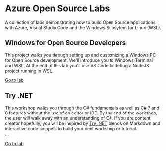 # Azure Open Source Labs

A collection of labs demonstrating how to build Open Source applications with Azure, Visual Studio Code and the Windows Subsytem for Linux (WSL).

## Windows for Open Source Developers

This project walks you through setting up and customizing a Windows PC for Open Source development. We'll introduce you to Windows Terminal and WSL. At the end of this lab you'll use VS Code to debug a NodeJS project running in WSL.

[Go to lab](1-windows-oss-terminal-wsl/README.md)

## Try .NET
This workshop walks you through the C# fundamentals as well as C# 7 and 8 features without the use of an editor or IDE.  By the end of the workshop, the user will walk away with an understanding of C#.  If you are content creator hopefully, you will be inspired by [Try .NET](https://devblogs.microsoft.com/dotnet/creating-interactive-net-documentation/) blends on Markdown and interactive code snippets to build your next workshop or tutorial.  
...

[Go to lab](2-try-dotnet-csharp/README.md)
